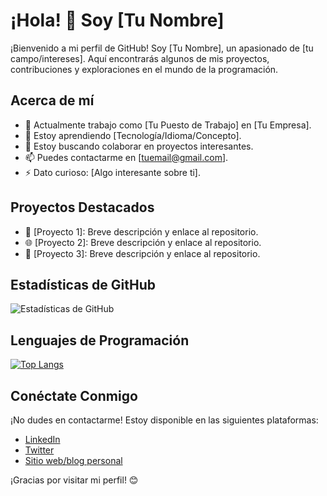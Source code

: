 # ¡Hola! 👋 Soy [Tu Nombre]

¡Bienvenido a mi perfil de GitHub! Soy [Tu Nombre], un apasionado de [tu campo/intereses]. Aquí encontrarás algunos de mis proyectos, contribuciones y exploraciones en el mundo de la programación.

## Acerca de mí

- 💼 Actualmente trabajo como [Tu Puesto de Trabajo] en [Tu Empresa].
- 🌱 Estoy aprendiendo [Tecnología/Idioma/Concepto].
- 👯 Estoy buscando colaborar en proyectos interesantes.
- 📫 Puedes contactarme en [tuemail@gmail.com].
- ⚡ Dato curioso: [Algo interesante sobre ti].

## Proyectos Destacados

- 🚀 [Proyecto 1]: Breve descripción y enlace al repositorio.
- 🌐 [Proyecto 2]: Breve descripción y enlace al repositorio.
- 🔧 [Proyecto 3]: Breve descripción y enlace al repositorio.

## Estadísticas de GitHub

![Estadísticas de GitHub](https://github-readme-stats.vercel.app/api?username=TU_USUARIO&show_icons=true&count_private=true&hide=contribs,prs)

## Lenguajes de Programación

[![Top Langs](https://github-readme-stats.vercel.app/api/top-langs/?username=TU_USUARIO&layout=compact)](https://github.com/anuraghazra/github-readme-stats)

## Conéctate Conmigo

¡No dudes en contactarme! Estoy disponible en las siguientes plataformas:

- [LinkedIn](https://www.linkedin.com/in/tu-usuario/)
- [Twitter](https://twitter.com/tu_usuario)
- [Sitio web/blog personal](https://www.tu-sitio-web.com)

¡Gracias por visitar mi perfil! 😊
